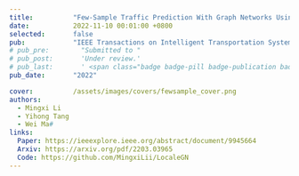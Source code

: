 ```yaml
---
title:          "Few-Sample Traffic Prediction With Graph Networks Using Locale as Relational Inductive Biases"
date:           2022-11-10 00:01:00 +0800
selected:       false
pub:            "IEEE Transactions on Intelligent Transportation Systems"
# pub_pre:        "Submitted to "
# pub_post:       'Under review.'
# pub_last:       ' <span class="badge badge-pill badge-publication badge-success">Oral Presentation</span>'
pub_date:       "2022"

cover:          /assets/images/covers/fewsample_cover.png
authors:
  - Mingxi Li
  - Yihong Tang
  - Wei Ma#
links:
  Paper: https://ieeexplore.ieee.org/abstract/document/9945664
  Arxiv: https://arxiv.org/pdf/2203.03965
  Code: https://github.com/MingxiLii/LocaleGN
---
```

